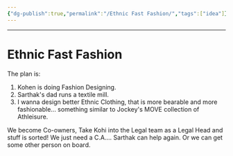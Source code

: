 ```yaml
---
{"dg-publish":true,"permalink":"/Ethnic Fast Fashion/","tags":["idea"]}
---
```


---
# Ethnic Fast Fashion

The plan is: 
1. Kohen is doing Fashion Designing.
2. Sarthak's dad runs a textile mill.
3. I wanna design better Ethnic Clothing, that is more bearable and more fashionable... something similar to Jockey's MOVE collection of Athleisure.

We become Co-owners, Take Kohi into the Legal team as a Legal Head and stuff is sorted! We just need a C.A.... Sarthak can help again. Or we can get some other person on board.

